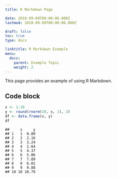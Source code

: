 ```yaml
---
title: R Markdown Page

date: 2018-09-09T00:00:00.000Z
lastmod: 2018-09-09T00:00:00.000Z

draft: false
toc: true
type: docs

linktitle: R Markdown Example
menu:
  docs:
    parent: Example Topic
    weight: 2
---
```


This page provides an example of using R Markdown.

## Code block


```r
x <- 1:10
y <- round(rnorm(10, x, 1), 2)
df <- data.frame(x, y)
df
```

```
##     x     y
## 1   1  0.89
## 2   2  2.16
## 3   3  3.24
## 4   4  2.64
## 5   5  4.37
## 6   6  5.06
## 7   7  7.89
## 8   8  6.01
## 9   9  9.88
## 10 10 10.79
```
